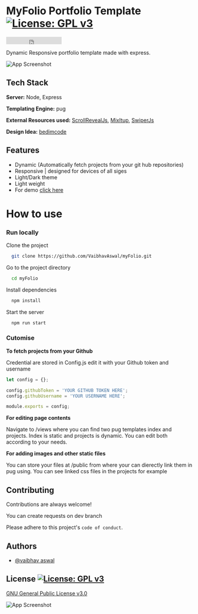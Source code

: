 
#  MyFolio Portfolio Template [![License: GPL v3](https://img.shields.io/badge/License-GPLv3-blue.svg)](https://www.gnu.org/licenses/gpl-3.0) 
<iframe src="https://ghbtns.com/github-btn.html?user=twbs&repo=bootstrap&type=star&count=true" frameborder="0" scrolling="0" width="150" height="20" title="GitHub"></iframe>

Dynamic Responsive portfolio template made with express.

![App Screenshot](https://raw.githubusercontent.com/VaibhavAswal/myFolio/main/public/assets/img/ezgif.com-gif-maker2.gif)




## Tech Stack 

**Server:** Node, Express

**Templating Engine:** pug

**External Resources used:** [ScrollRevealJs](https://github.com/jlmakes/scrollreveal), [MixItup](https://github.com/patrickkunka/mixitup/), [SwiperJs](https://github.com/nolimits4web/swiper)

**Design Idea:** [bedimcode](https://github.com/bedimcode/responsive-portfolio-website-Ansel)





## Features

- Dynamic (Automatically fetch projects from your git hub repositories)
- Responsive | designed for devices of all siges
- Light/Dark theme
- Light weight
- For demo [click here](https://portfoliowebsite2002.herokuapp.com/)


# How to use

### Run locally

Clone the project

```bash
  git clone https://github.com/VaibhavAswal/myFolio.git
```

Go to the project directory

```bash
  cd myFolio
```

Install dependencies

```bash
  npm install
```

Start the server

```bash
  npm run start
```


### Cutomise

**To fetch projects from your Github**

Credential are stored in Config.js edit it with your Github token and username

```javascript
let config = {};

config.githubToken = 'YOUR GITHUB TOKEN HERE';
config.githubUsername = 'YOUR USERNAME HERE';

module.exports = config;
```

**For editing page contents**

Navigate to /views where you can find two pug templates index and projects.
Index is static and projects is dynamic. You can edit both according to your needs.

**For adding images and other static files**

You can store your files at /public from where your can dierectly link them in pug using. You can see linked css files in the projects for example




## Contributing

Contributions are always welcome!

You can create requests on dev branch

Please adhere to this project's `code of conduct`.


## Authors

- [@vaibhav aswal](https://github.com/VaibhavAswal)

## License [![License: GPL v3](https://img.shields.io/badge/License-GPLv3-blue.svg)](https://www.gnu.org/licenses/gpl-3.0)

[GNU General Public License v3.0](https://choosealicense.com/licenses/gpl-3.0/)

![App Screenshot](https://raw.githubusercontent.com/VaibhavAswal/myFolio/main/public/assets/img/ezgif.com-gif-maker.gif)
